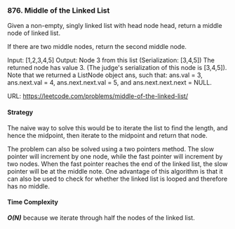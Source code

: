 ### 876. Middle of the Linked List
Given a non-empty, singly linked list with head node head, return a middle node of linked list.

If there are two middle nodes, return the second middle node.

Input: [1,2,3,4,5]
Output: Node 3 from this list (Serialization: [3,4,5])
The returned node has value 3.  (The judge's serialization of this node is [3,4,5]).
Note that we returned a ListNode object ans, such that:
ans.val = 3, ans.next.val = 4, ans.next.next.val = 5, and ans.next.next.next = NULL.

URL: https://leetcode.com/problems/middle-of-the-linked-list/

#### Strategy
The naive way to solve this would be to iterate the list to find the length, and hence the midpoint, then iterate to the midpoint and return that node. 

The problem can also be solved using a two pointers method. The slow pointer will increment by one node, while the fast pointer will increment by two nodes. When the fast pointer reaches the end of the linked list, the slow pointer will be at the middle note. One advantage of this algorithm is that it can also be used to check for whether the linked list is looped and therefore has no middle. 

#### Time Complexity
***O(N)*** because we iterate through half the nodes of the linked list. 